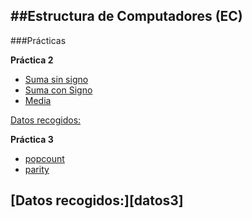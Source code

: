 ##Estructura de Computadores (EC)
----
###Prácticas

**Práctica 2**
- [Suma sin signo][s]
- [Suma con Signo][cs]
- [Media][media]

[Datos recogidos:][datos]

**Práctica 3**
- [popcount][pop]
- [parity][par]

[Datos recogidos:][datos3]
------

[media]:https://github.com/marlenelis/EC/blob/master/Practica_2/media.s
[s]:https://github.com/marlenelis/EC/blob/master/Practica_2/suma64uns.s
[cs]:https://github.com/marlenelis/EC/blob/master/Practica_2/suma64sgn.s
[datos]:https://docs.google.com/spreadsheets/d/1EII5New4KqikXlATkanxjVN2NTnsPz-oNTu3fpVnQgY/edit?usp=sharing

[pop]:https://github.com/marlenelis/EC/blob/master/practica_3/popcount.c
[par]:https://github.com/marlenelis/EC/blob/master/practica_3/
[dato2]:https://docs.google.com/spreadsheets/d/1MBLHa3OwluqUG1lIdyiG6rMrI-51Ocm2QRK9WtZAAYQ/edit?usp=sharing
